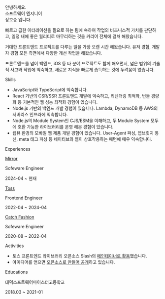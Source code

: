 <p className="title">안녕하세요.<br>소프트웨어 엔지니어<br/>장호승 입니다.</p>

빠르고 급한 이터레이션을 필요로 하는 팀에 속하여 작업의 비즈니스적 가치를 판단하고, 일정 내에 좋은 퀄리티로 마무리하는 것을 커리어 전체에 걸쳐 해왔습니다.

거대한 프론트엔드 프로젝트를 다루는 일을 가장 오랜 시간 해왔습니다. 유저 경험, 개발자 경험 모든 측면에서 다양한 개선 작업을 해왔습니다.

프론트엔드를 넘어 백엔드, iOS 등 타 분야 프로젝트도 함께 해오면서, 넓은 범위의 기술적 사고와 작업에 익숙하고, 새로운 지식을 빠르게 습득하는 것에 두려움이 없습니다.

<p className="title">Skills</p>

- JavaScript와 TypeScript에 익숙합니다.
- React 기반의 CSR/SSR 프론트엔드 개발에 익숙하고, 리렌더링 최적화, 번들 경량화 등 기본적인 웹 성능 최적화 경험이 있습니다.
- Node.js 기반의 백엔드 개발 경험이 있습니다. Lambda, DynamoDB 등 AWS의 서버리스 인프라에 익숙합니다.
- Node.js의 Module System인 CJS/ESM을 이해하고, 두 Module System 모두에 호환 가능한 라이브러리를 운영 해본 경험이 있습니다.
- 웹뷰 환경의 모바일 웹 제품 개발 경험이 있습니다. User-Agent 파싱, 앱브릿지 통신, meta 태그 파싱 등 네이티브와 웹이 상호작용하는 패턴에 매우 익숙합니다.

<p className="title">Experiences</p>

<p className="experience"><a href="/experiences/mirror">Mirror</a></p>
<p className="experience-role">Sofeware Engineer</p>
<p className="experience-period">2024-04 ~ 현재</p>

<p className="experience"><a href="/experiences/viva-republica">Toss</a></p>
<p className="experience-role">Frontend Engineer</p>
<p className="experience-period">2022-04 ~ 2024-04</p>

<p className="experience"><a href="/experiences/catch-fashion">Catch Fashion</a></p>
<p className="experience-role">Sofeware Engineer</p>
<p className="experience-period">2020-08 ~ 2022-04</p>

<p className="title">Activities</p>

- 토스 프론트엔드 라이브러리 오픈소스 Slash의 [메인테이너로 활동](https://github.com/toss/slash/issues?q=involves%3Ahoseungme)했습니다.
- 아이디어를 얻으면 [오픈소스로 만들어 공개](https://github.com/hoseungme/opensources/blob/main/ko.md)하고 있습니다.

<p className="title">Educations</p>

<p className="experience">대덕소프트웨어마이스터고등학교</p>
<p className="experience-period">2018.03 ~ 2021-01</p>
